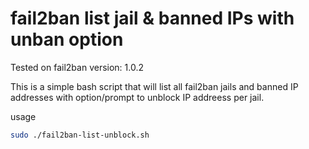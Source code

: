 # fail2ban list jail & banned IPs with unban option
Tested on fail2ban version: 1.0.2

This is a simple bash script that will list all fail2ban jails and banned IP addresses with option/prompt to unblock IP addreess per jail.

usage
```bash
sudo ./fail2ban-list-unblock.sh 

```
